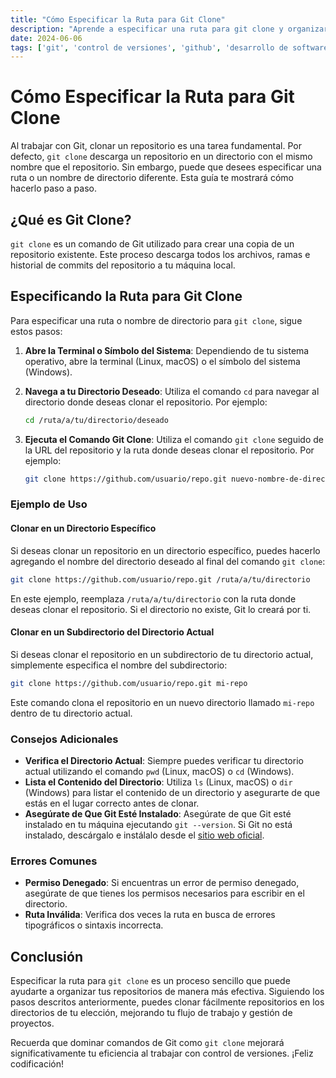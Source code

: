 ```yaml
---
title: "Cómo Especificar la Ruta para Git Clone"
description: "Aprende a especificar una ruta para git clone y organizar tus repositorios de manera eficiente. Sigue estos pasos para clonar un repositorio en el directorio que desees."
date: 2024-06-06
tags: ['git', 'control de versiones', 'github', 'desarrollo de software']
---
```


# Cómo Especificar la Ruta para Git Clone

Al trabajar con Git, clonar un repositorio es una tarea fundamental. Por defecto, `git clone` descarga un repositorio en un directorio con el mismo nombre que el repositorio. Sin embargo, puede que desees especificar una ruta o un nombre de directorio diferente. Esta guía te mostrará cómo hacerlo paso a paso.

## ¿Qué es Git Clone?

`git clone` es un comando de Git utilizado para crear una copia de un repositorio existente. Este proceso descarga todos los archivos, ramas e historial de commits del repositorio a tu máquina local.

## Especificando la Ruta para Git Clone

Para especificar una ruta o nombre de directorio para `git clone`, sigue estos pasos:

1. **Abre la Terminal o Símbolo del Sistema**: Dependiendo de tu sistema operativo, abre la terminal (Linux, macOS) o el símbolo del sistema (Windows).

2. **Navega a tu Directorio Deseado**: Utiliza el comando `cd` para navegar al directorio donde deseas clonar el repositorio. Por ejemplo:
   ```sh
   cd /ruta/a/tu/directorio/deseado
   ```

3. **Ejecuta el Comando Git Clone**: Utiliza el comando `git clone` seguido de la URL del repositorio y la ruta donde deseas clonar el repositorio. Por ejemplo:
   ```sh
   git clone https://github.com/usuario/repo.git nuevo-nombre-de-directorio
   ```

### Ejemplo de Uso

#### Clonar en un Directorio Específico

Si deseas clonar un repositorio en un directorio específico, puedes hacerlo agregando el nombre del directorio deseado al final del comando `git clone`:

```sh
git clone https://github.com/usuario/repo.git /ruta/a/tu/directorio
```

En este ejemplo, reemplaza `/ruta/a/tu/directorio` con la ruta donde deseas clonar el repositorio. Si el directorio no existe, Git lo creará por ti.

#### Clonar en un Subdirectorio del Directorio Actual

Si deseas clonar el repositorio en un subdirectorio de tu directorio actual, simplemente especifica el nombre del subdirectorio:

```sh
git clone https://github.com/usuario/repo.git mi-repo
```

Este comando clona el repositorio en un nuevo directorio llamado `mi-repo` dentro de tu directorio actual.

### Consejos Adicionales

- **Verifica el Directorio Actual**: Siempre puedes verificar tu directorio actual utilizando el comando `pwd` (Linux, macOS) o `cd` (Windows).
- **Lista el Contenido del Directorio**: Utiliza `ls` (Linux, macOS) o `dir` (Windows) para listar el contenido de un directorio y asegurarte de que estás en el lugar correcto antes de clonar.
- **Asegúrate de Que Git Esté Instalado**: Asegúrate de que Git esté instalado en tu máquina ejecutando `git --version`. Si Git no está instalado, descárgalo e instálalo desde el [sitio web oficial](https://git-scm.com/).

### Errores Comunes

- **Permiso Denegado**: Si encuentras un error de permiso denegado, asegúrate de que tienes los permisos necesarios para escribir en el directorio.
- **Ruta Inválida**: Verifica dos veces la ruta en busca de errores tipográficos o sintaxis incorrecta.

## Conclusión

Especificar la ruta para `git clone` es un proceso sencillo que puede ayudarte a organizar tus repositorios de manera más efectiva. Siguiendo los pasos descritos anteriormente, puedes clonar fácilmente repositorios en los directorios de tu elección, mejorando tu flujo de trabajo y gestión de proyectos.

Recuerda que dominar comandos de Git como `git clone` mejorará significativamente tu eficiencia al trabajar con control de versiones. ¡Feliz codificación!